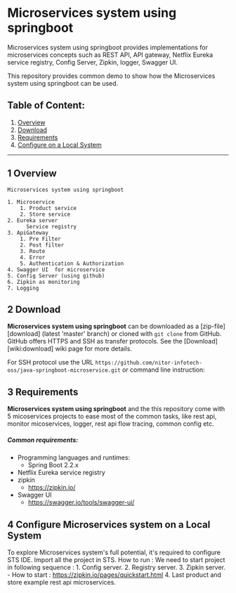 # Microservices system using springboot

Microservices system using springboot provides implementations for microservices concepts
such as REST API, API gateway, Netflix Eureka service registry, Config Server, Zipkin, logger, Swagger UI. 

This repository provides common demo to show how the Microservices system using springboot
can be used. 

Table of Content:
--------------------------------------------------------------------------------
 1. [Overview](#1-overview)
 2. [Download](#2-download)
 3. [Requirements](#3-requirements)
 4. [Configure on a Local System](#4-configure-examples-on-a-local-system)
--------------------------------------------------------------------------------

## 1 Overview

	Microservices system using springboot

	1. Microservice​
		1. Product service​
		2. Store service​
	2. Eureka server​
		  Service registry ​
	3. ApiGateway​
		1. Pre Filter​
		2. Post filter​
		3. Route​
		4. Error​
		5. Authentication & Authorization​
	4. Swagger UI  for microservice​
	5. Config Server (using github)​
	6. Zipkin as monitoring​
	7. Logging 

## 2 Download

**Microservices system using springboot** can be downloaded as a [zip-file][download] (latest
'master' branch) or cloned with `git clone` from GitHub. GitHub offers HTTPS and SSH
as transfer protocols. See the [Download][wiki:download] wiki page for more details.

For SSH protocol use the URL `https://github.com/nitor-infotech-oss/java-springboot-microservice.git` or command
line instruction:


## 3 Requirements

**Microservices system using springboot** and the this repository come with 5 micoservices projects to ease most
of the common tasks, like rest api, monitor micoservices, logger, rest api flow tracing, common config etc.


##### Common requirements:

 - Programming languages and runtimes:
	- Spring Boot  2.2.x
 - Netflix Eureka service registry
 - zipkin
     - https://zipkin.io/
 - Swagger UI
     - https://swagger.io/tools/swagger-ui/	 
	 

## 4 Configure Microservices system on a Local System

To explore Microservices system's full potential, it's required to configure STS IDE.
Import all the project in STS.
How to run : We need to start project in following sequence :
	1. Config server.
	2. Registry server.
	3. Zipkin server.
		- How to start : https://zipkin.io/pages/quickstart.html
	4. Last product and store example rest api microservices.

